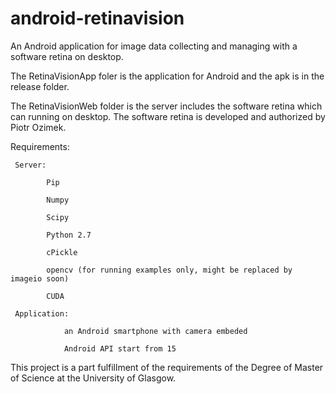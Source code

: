 # android-retinavision
An Android application for image data collecting and managing with a software retina on desktop.

The RetinaVisionApp foler is the application for Android and the apk is in the release folder.

The RetinaVisionWeb folder is the server includes the software retina which can running on desktop. 
The software retina is developed and authorized by Piotr Ozimek.


Requirements:

     Server:  
   
            Pip

            Numpy

            Scipy

            Python 2.7

            cPickle

            opencv (for running examples only, might be replaced by imageio soon)

            CUDA
   
     Application: 
   
                an Android smartphone with camera embeded
   
                Android API start from 15


This project is a part fulfillment of the requirements of the Degree of Master of Science at the University of Glasgow.
